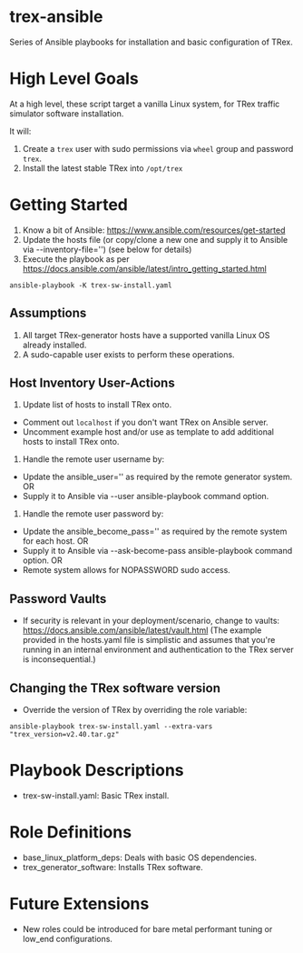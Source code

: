 # trex-ansible
Series of Ansible playbooks for installation and basic configuration of TRex.

# High Level Goals
At a high level, these script target a vanilla Linux system, for TRex traffic simulator software installation.

It will:
1. Create a `trex` user with sudo permissions via `wheel` group and password `trex`.
1. Install the latest stable TRex into `/opt/trex`

# Getting Started
1. Know a bit of Ansible: https://www.ansible.com/resources/get-started
1. Update the hosts file (or copy/clone a new one and supply it to Ansible via --inventory-file='')
   (see below for details)
1. Execute the playbook as per https://docs.ansible.com/ansible/latest/intro_getting_started.html
```
ansible-playbook -K trex-sw-install.yaml
```

## Assumptions
1. All target TRex-generator hosts have a supported vanilla Linux OS already installed.
1. A sudo-capable user exists to perform these operations.

## Host Inventory User-Actions
1. Update list of hosts to install TRex onto.
  * Comment out `localhost` if you don't want TRex on Ansible server.
  * Uncomment example host and/or use as template to add additional hosts to install TRex onto.
1. Handle the remote user username by:
  * Update the ansible_user='' as required by the remote generator system. OR
  * Supply it to Ansible via --user ansible-playbook command option.
1. Handle the remote user password by:
  * Update the ansible_become_pass='' as required by the remote system for each host. OR
  * Supply it to Ansible via --ask-become-pass ansible-playbook command option. OR
  * Remote system allows for NOPASSWORD sudo access.

## Password Vaults
* If security is relevant in your deployment/scenario, change to vaults:
  https://docs.ansible.com/ansible/latest/vault.html
  (The example provided in the hosts.yaml file is simplistic and assumes that you're running in an
  internal environment and authentication to the TRex server is inconsequential.)

## Changing the TRex software version
* Override the version of TRex by overriding the role variable:
```
ansible-playbook trex-sw-install.yaml --extra-vars "trex_version=v2.40.tar.gz"
```
    
# Playbook Descriptions
* trex-sw-install.yaml: Basic TRex install.

# Role Definitions
* base_linux_platform_deps: Deals with basic OS dependencies.
* trex_generator_software: Installs TRex software.
 
# Future Extensions
* New roles could be introduced for bare metal performant tuning or low_end configurations.
